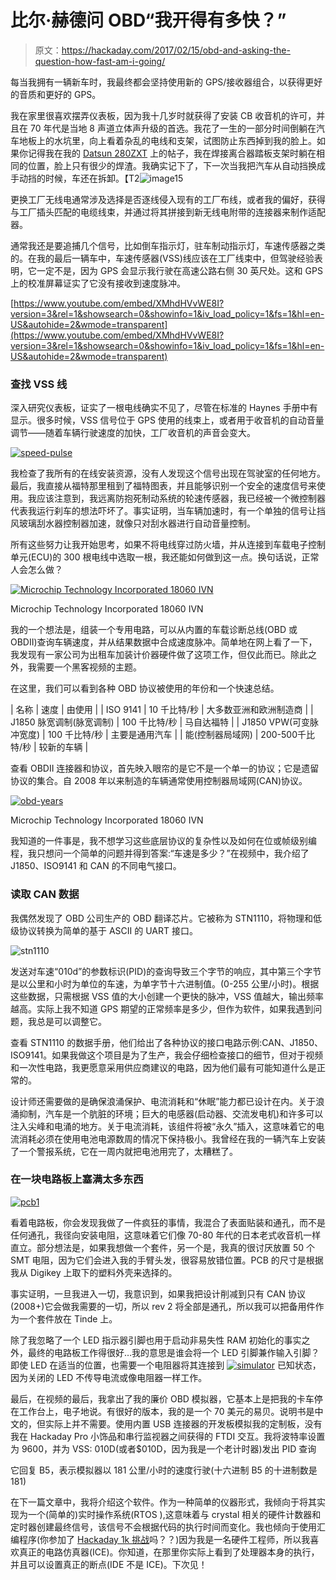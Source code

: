 # 比尔·赫德问 OBD“我开得有多快？”

> 原文：<https://hackaday.com/2017/02/15/obd-and-asking-the-question-how-fast-am-i-going/>

每当我拥有一辆新车时，我最终都会坚持使用新的 GPS/接收器组合，以获得更好的音质和更好的 GPS。

我在家里很喜欢摆弄仪表板，因为我十几岁时就获得了安装 CB 收音机的许可，并且在 70 年代是当地 8 声道立体声升级的首选。我花了一生的一部分时间倒躺在汽车地板上的水坑里，向上看着杂乱的电线和支架，试图防止东西掉到我的脸上。如果你记得我在我的 [Datsun 280ZXT](https://hackaday.com/2016/09/08/megasquirting-my-1983-datsun-z/) 上的帖子，我在焊接离合器踏板支架时躺在相同的位置，脸上只有很少的焊渣。我确实记下了，下一次当我把汽车从自动挡换成手动挡的时候，车还在拆卸。【T2![image15](img/c8a53a84cd5f3c149bbc4623f3afc530.png)

更换工厂无线电通常涉及选择是否逐线侵入现有的工厂布线，或者我的偏好，获得与工厂插头匹配的电缆线束，并通过将其拼接到新无线电附带的连接器来制作适配器。

通常我还是要追捕几个信号，比如倒车指示灯，驻车制动指示灯，车速传感器之类的。在我的最后一辆车中，车速传感器(VSS)线应该在工厂线束中，但驾驶经验表明，它一定不是，因为 GPS 会显示我行驶在高速公路右侧 30 英尺处。这和 GPS 上的校准屏幕证实了它没有接收到速度脉冲。

 [https://www.youtube.com/embed/XMhdHVvWE8I?version=3&rel=1&showsearch=0&showinfo=1&iv_load_policy=1&fs=1&hl=en-US&autohide=2&wmode=transparent](https://www.youtube.com/embed/XMhdHVvWE8I?version=3&rel=1&showsearch=0&showinfo=1&iv_load_policy=1&fs=1&hl=en-US&autohide=2&wmode=transparent)



### 查找 VSS 线

深入研究仪表板，证实了一根电线确实不见了，尽管在标准的 Haynes 手册中有显示。很多时候，VSS 信号位于 GPS 使用的线束上，或者用于收音机的自动音量调节——随着车辆行驶速度的加快，工厂收音机的声音会变大。

[![speed-pulse](img/4db97ab16a0c9e46bcf1e51ce1cf2a78.png)](https://hackaday.com/wp-content/uploads/2017/01/speed-pulse.jpg)

我检查了我所有的在线安装资源，没有人发现这个信号出现在驾驶室的任何地方。最后，我直接从福特那里租到了福特图表，并且能够识别一个安全的速度信号来使用。我应该注意到，我远离防抱死制动系统的轮速传感器，我已经被一个微控制器代表我运行刹车的想法吓坏了。事实证明，当车辆加速时，有一个单独的信号让挡风玻璃刮水器控制器加速，就像只对刮水器进行自动音量控制。

所有这些努力让我开始思考，如果不将电线穿过防火墙，并从连接到车载电子控制单元(ECU)的 300 根电线中选取一根，我还能如何做到这一点。换句话说，正常人会怎么做？

[![Microchip Technology Incorporated 18060 IVN](img/50e3227cbaef53141f7f3d3d9967a774.png)](https://hackaday.com/wp-content/uploads/2017/01/diagnostic-connector.jpg)

Microchip Technology Incorporated 18060 IVN

我的一个想法是，组装一个专用电路，可以从内置的车载诊断总线(OBD 或 OBDII)查询车辆速度，并从结果数据中合成速度脉冲。简单地在网上看了一下，我发现有一家公司为出租车加装计价器硬件做了这项工作，但仅此而已。除此之外，我需要一个黑客视频的主题。

在这里，我们可以看到各种 OBD 协议被使用的年份和一个快速总结。

| 名称 | 速度 | 由使用 |
| ISO 9141 | 10 千比特/秒 | 大多数亚洲和欧洲制造商 |
| J1850 脉宽调制(脉宽调制) | 100 千比特/秒 | 马自达福特 |
| J1850 VPW(可变脉冲宽度) | 100 千比特/秒 | 主要是通用汽车 |
| 能(控制器局域网) | 200-500千比特/秒 | 较新的车辆 |

查看 OBDII 连接器和协议，首先映入眼帘的是它不是一个单一的协议；它是遗留协议的集合。自 2008 年以来制造的车辆通常使用控制器局域网(CAN)协议。

[![obd-years](img/c91daef81d6f506168324c421271a4fb.png)](https://hackaday.com/wp-content/uploads/2017/01/obd-years.jpg)

Microchip Technology Incorporated 18060 IVN

我知道的一件事是，我不想学习这些底层协议的复杂性以及如何在位或帧级别编程，我只想问一个简单的问题并得到答案:“车速是多少？”在视频中，我介绍了 J1850、ISO9141 和 CAN 的不同电气接口。

### 读取 CAN 数据

我偶然发现了 OBD 公司生产的 OBD 翻译芯片。它被称为 STN1110，将物理和低级协议转换为简单的基于 ASCII 的 UART 接口。

![stn1110](img/31eb6d24ed701cbfcebb88ecb38b39e5.png)

发送对车速“010d”的参数标识(PID)的查询导致三个字节的响应，其中第三个字节是以公里和小时为单位的车速，为单字节十六进制值。(0-255 公里/小时)。根据这些数据，只需根据 VSS 值的大小创建一个更快的脉冲，VSS 值越大，输出频率越高。实际上我不知道 GPS 期望的正常频率是多少，但作为软件，如果我遇到问题，我总是可以调整它。

查看 STN1110 的数据手册，他们给出了各种协议的接口电路示例:CAN、J1850、ISO9141。如果我做这个项目是为了生产，我会仔细检查接口的细节，但对于视频和一次性电路，我更愿意采用供应商建议的电路，因为他们最有可能知道什么是正常的。

设计师还需要做的是确保浪涌保护、电流消耗和“休眠”能力都已设计在内。关于浪涌抑制，汽车是一个肮脏的环境；巨大的电感器(启动器、交流发电机)和许多可以注入尖峰和电涌的地方。关于电流消耗，该组件将被“永久”插入，这意味着它的电流消耗必须在使用电池电源数周的情况下保持极小。我曾经在我的一辆汽车上安装了一个警报系统，它在一周内就把电池用完了，太糟糕了。

### 在一块电路板上塞满太多东西

[![pcb1](img/1471be976c1f2e28cad15de0cc4265fc.png)](https://hackaday.com/wp-content/uploads/2017/01/pcb1.jpg)

看着电路板，你会发现我做了一件疯狂的事情，我混合了表面贴装和通孔，而不是任何通孔，我径向安装电阻，这意味着它们像 70-80 年代的日本老式收音机一样直立。部分想法是，如果我想做一个套件，另一个是，我真的很讨厌放置 50 个 SMT 电阻，因为它们会进入我的手臂头发，很容易放错位置。PCB 的尺寸是根据我从 Digikey 上取下的塑料外壳来选择的。

事实证明，一旦我进入一切，我意识到，如果我把设计削减到只有 CAN 协议(2008+)它会做我需要的一切，所以 rev 2 将全部是通孔，所以我可以把备用件作为一个套件放在 Tinde 上。

除了我忽略了一个 LED 指示器引脚也用于启动非易失性 RAM 初始化的事实之外，最终的电路板工作得很好…我的意思是谁会将一个 LED 引脚兼作输入引脚？即使 LED 在适当的位置，也需要一个电阻器将其连接到 [![simulator](img/a20848e67cdc9339b03425761702da31.png)](https://hackaday.com/wp-content/uploads/2017/01/simulator.jpg) 已知状态，因为关闭的 LED 不传导电流或像电阻器一样工作。

最后，在视频的最后，我拿出了我的廉价 OBD 模拟器，它基本上是把我的卡车停在工作台上，电子地说。有很好的版本，我的是一个 70 美元的易贝。说明书是中文的，但实际上并不需要。使用内置 USB 连接器的开发板模拟我的定制板，没有我在 Hackaday Pro 小饰品和串行监视器之间获得的 FTDI 交互。我将波特率设置为 9600，并为 VSS: 010D(或者$010D，因为我是一个老计时器)发出 PID 查询

它回复 B5，表示模拟器以 181 公里/小时的速度行驶(十六进制 B5 的十进制数是 181)

在下一篇文章中，我将介绍这个软件。作为一种简单的仪器形式，我倾向于将其实现为一个(简单的)实时操作系统(RTOS ),这意味着与 crystal 相关的硬件计数器和定时器创建最终信号，该信号不会根据代码的执行时间而变化。我也倾向于使用汇编程序(你参加了 [Hackaday 1k 挑战](http://hackaday.com/2017/01/13/1-kb-challenge-and-the-winners-are/)吗？？)因为我是一名硬件工程师，所以我喜欢真正的电路仿真器(ICE)。你知道，在那里你实际上看到了处理器本身的执行，并且可以设置真正的断点(IDE 不是 ICE)。下次见！
